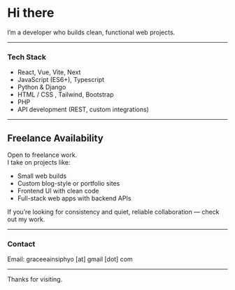 # Hi there

I’m a developer who builds clean, functional web projects.

---

### Tech Stack

- React, Vue, Vite, Next
- JavaScript (ES6+), Typescript  
- Python & Django  
- HTML / CSS , Tailwind, Bootstrap
- PHP
- API development (REST, custom integrations)

---

## Freelance Availability

Open to freelance work.  
I take on projects like:
- Small web builds  
- Custom blog-style or portfolio sites  
- Frontend UI with clean code  
- Full-stack web apps with backend APIs

If you’re looking for consistency and quiet, reliable collaboration — check out my work.

---

### Contact

Email: graceeainsiphyo [at] gmail [dot] com

---

Thanks for visiting.
 
